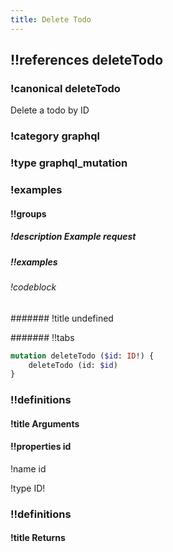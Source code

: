 ```yaml
---
title: Delete Todo
---
```

## !!references deleteTodo

### !canonical deleteTodo


Delete a todo by ID

### !category graphql

### !type graphql_mutation

### !examples

#### !!groups

##### !description Example request

##### !!examples

###### !codeblock

####### !title undefined

####### !!tabs

```graphql !code graphql
mutation deleteTodo ($id: ID!) {
    deleteTodo (id: $id)
}
```

### !!definitions

#### !title Arguments

#### !!properties id

!name id

!type ID!



### !!definitions

#### !title Returns
